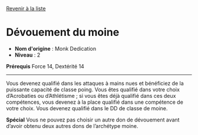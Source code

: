 [Revenir à la liste](..)

# Dévouement du moine

 * **Nom d'origine** : Monk Dedication
 * **Niveau** : 2


<p><strong>Prérequis</strong> Force 14, Dextérité 14</p>
<hr>
<p>Vous devenez qualifié dans les attaques à mains nues et bénéficiez de la puissante capacité de classe poing. Vous êtes qualifié dans votre choix d’Acrobaties ou d’Athlétisme ; si vous êtes déjà qualifié dans ces deux compétences, vous devenez à la place qualifié dans une compétence de votre choix. Vous devenez qualifié dans le DD de classe de moine.</p>
<p><strong>Spécial</strong> Vous ne pouvez pas choisir un autre don de dévouement avant d’avoir obtenu deux autres dons de l’archétype moine.</p>